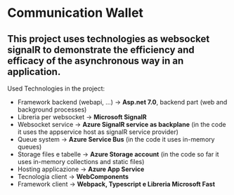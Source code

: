 Communication Wallet
======================

This project uses technologies as websocket signalR to demonstrate the efficiency and efficacy of the asynchronous way in an application.
----------------------

Used Technologies in the project:

- Framework backend (webapi, ...)	-> **Asp.net 7.0**, backend part (web and background processes)  
- Libreria per websocket -> **Microsoft SignalR**  
- Websocket service -> **Azure SignalR service as backplane** (in the code it uses the appservice host as signalR service provider)  
- Queue system -> **Azure Service Bus** (in the code it uses in-memory queues)  
- Storage files e tabelle -> **Azure Storage account** (in the code so far it uses in-memory collections and static files)  
- Hosting applicazione -> **Azure App Service**  
- Tecnologia client -> **WebComponents**  
- Framework client -> **Webpack, Typescript e Libreria Microsoft Fast**  
